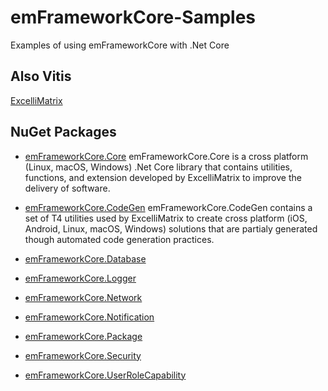 # emFrameworkCore-Samples
Examples of using emFrameworkCore with .Net Core

## Also Vitis
[ExcelliMatrix](https://www.ExcelliMatrix.com)

## NuGet Packages
- [emFrameworkCore.Core](https://www.nuget.org/packages/emFrameworkCore.Core/)
  emFrameworkCore.Core is a cross platform (Linux, macOS, Windows) .Net Core library that contains utilities, functions, and extension developed by ExcelliMatrix to improve the delivery of software.
- [emFrameworkCore.CodeGen](https://www.nuget.org/packages/emFrameworkCore.CodeGen/)
  emFrameworkCore.CodeGen contains a set of T4 utilities used by ExcelliMatrix to create cross platform (iOS, Android, Linux, macOS, Windows) solutions that are partialy generated though automated code generation practices.
- [emFrameworkCore.Database](https://www.nuget.org/packages/emFrameworkCore.Database/)

- [emFrameworkCore.Logger](https://www.nuget.org/packages/emFrameworkCore.Logger/)

- [emFrameworkCore.Network](https://www.nuget.org/packages/emFrameworkCore.Network/)

- [emFrameworkCore.Notification](https://www.nuget.org/packages/emFrameworkCore.Notification/)

- [emFrameworkCore.Package](https://www.nuget.org/packages/emFrameworkCore.Package/)

- [emFrameworkCore.Security](https://www.nuget.org/packages/emFrameworkCore.Security/)

- [emFrameworkCore.UserRoleCapability](https://www.nuget.org/packages/emFrameworkCore.UserRoleCapability/)

